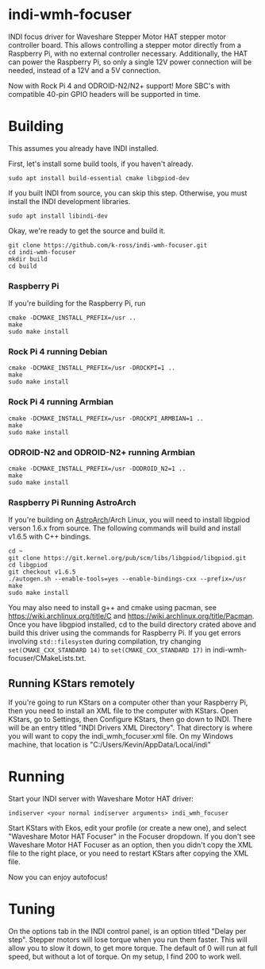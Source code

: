 # indi-wmh-focuser
INDI focus driver for Waveshare Stepper Motor HAT stepper motor controller board. This allows controlling a stepper motor directly from a Raspberry Pi, with no external controller necessary. Additionally, the HAT can power the Raspberry Pi, so only a single 12V power connection will be needed, instead of a 12V and a 5V connection.

Now with Rock Pi 4 and ODROID-N2/N2+ support! More SBC's with compatible 40-pin GPIO headers will be supported in time.

# Building
This assumes you already have INDI installed.

First, let's install some build tools, if you haven't already.
```
sudo apt install build-essential cmake libgpiod-dev
```

If you built INDI from source, you can skip this step. Otherwise, you must install the INDI development libraries.
```
sudo apt install libindi-dev
```

Okay, we're ready to get the source and build it.
```
git clone https://github.com/k-ross/indi-wmh-focuser.git
cd indi-wmh-focuser
mkdir build
cd build
```

### Raspberry Pi
If you're building for the Raspberry Pi, run
```
cmake -DCMAKE_INSTALL_PREFIX=/usr ..
make
sudo make install
```
### Rock Pi 4 running Debian
```
cmake -DCMAKE_INSTALL_PREFIX=/usr -DROCKPI=1 ..
make
sudo make install
```
### Rock Pi 4 running Armbian
```
cmake -DCMAKE_INSTALL_PREFIX=/usr -DROCKPI_ARMBIAN=1 ..
make
sudo make install
```
### ODROID-N2 and ODROID-N2+ running Armbian
```
cmake -DCMAKE_INSTALL_PREFIX=/usr -DODROID_N2=1 ..
make
sudo make install
```
### Raspberry Pi Running AstroArch
If you're building on [AstroArch](https://github.com/devDucks/astroarch)/Arch Linux, you will need to install libgpiod verson 1.6.x from source. The following commands will build and install v1.6.5 with C++ bindings.
```
cd ~
git clone https://git.kernel.org/pub/scm/libs/libgpiod/libgpiod.git
cd libgpiod
git checkout v1.6.5
./autogen.sh --enable-tools=yes --enable-bindings-cxx --prefix=/usr
make
sudo make install
```
You may also need to install g++ and cmake using pacman, see https://wiki.archlinux.org/title/C and https://wiki.archlinux.org/title/Pacman. Once you have libgpiod installed, cd to the build directory crated above and build this driver using the commands for Raspberry Pi. If you get errors involving `std::filesystem` during compilation, try changing `set(CMAKE_CXX_STANDARD 14)` to `set(CMAKE_CXX_STANDARD 17)` in indi-wmh-focuser/CMakeLists.txt.
## Running KStars remotely
If you're going to run KStars on a computer other than your Raspberry Pi, then you need to install an XML file to the computer with KStars. Open KStars, go to Settings, then Configure KStars, then go down to INDI. There will be an entry titled "INDI Drivers XML Directory". That directory is where you will want to copy the indi_wmh_focuser.xml file. On my Windows machine, that location is "C:/Users/Kevin/AppData/Local/indi"

# Running
Start your INDI server with Waveshare Motor HAT driver:

`indiserver <your normal indiserver arguments> indi_wmh_focuser`

Start KStars with Ekos, edit your profile (or create a new one), and select "Waveshare Motor HAT Focuser" in the Focuser dropdown. If you don't see Waveshare Motor HAT Focuser as an option, then you didn't copy the XML file to the right place, or you need to restart KStars after copying the XML file.

Now you can enjoy autofocus!

# Tuning
On the options tab in the INDI control panel, is an option titled "Delay per step". Stepper motors will lose torque when you run them faster. This will allow you to slow it down, to get more torque. The default of 0 will run at full speed, but without a lot of torque. On my setup, I find 200 to work well. 
